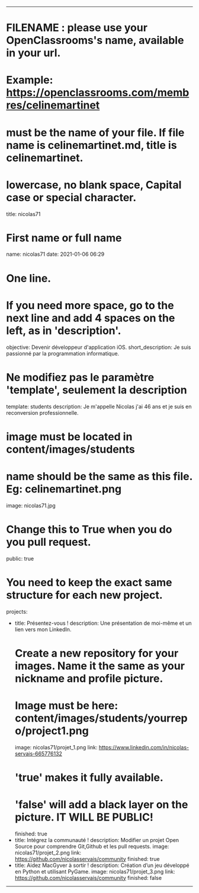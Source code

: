 ---

# FILENAME : please use your OpenClassrooms's name, available in your url.
# Example: https://openclassrooms.com/membres/celinemartinet
# must be the name of your file. If file name is celinemartinet.md, title is celinemartinet.
# lowercase, no blank space, Capital case or special character.
title: nicolas71

# First name or full name
name: nicolas71
date: 2021-01-06 06:29
 
# One line.
# If you need more space, go to the next line and add 4 spaces on the left, as in 'description'.
objective: Devenir développeur d'application iOS.
short_description: Je suis passionné par la programmation informatique.

# Ne modifiez pas le paramètre 'template', seulement la description
template: students
description:
	Je m'appelle Nicolas j'ai 46 ans et je suis en reconversion professionnelle.	
# image must be located in content/images/students
# name should be the same as this file. Eg: celinemartinet.png
image: 	nicolas71.jpg

# Change this to True when you do you pull request.
public: true

# You need to keep the exact same structure for each new project.
projects:
  - title: Présentez-vous !
    description: Une présentation de moi-même et un lien vers mon LinkedIn.
    # Create a new repository for your images. Name it the same as your nickname and profile picture.
    # Image must be here: content/images/students/yourrepo/project1.png
    image: nicolas71/projet_1.png
    link: https://www.linkedin.com/in/nicolas-servais-665776132
    # 'true' makes it fully available.
    # 'false' will add a black layer on the picture. IT WILL BE PUBLIC!
    finished: true
  - title: Intégrez la communauté !
    description: Modifier un projet Open Source pour comprendre Git,Github et les pull requests. 
    image: nicolas71/projet_2.png
    link: https://github.com/nicolasservais/community
    finished: true
  - title: Aidez MacGyver à sortir !
    description: Création d’un jeu développé en Python et utilisant PyGame.
    image: nicolas71/projet_3.png
    link: https://github.com/nicolasservais/community
    finished: false
---